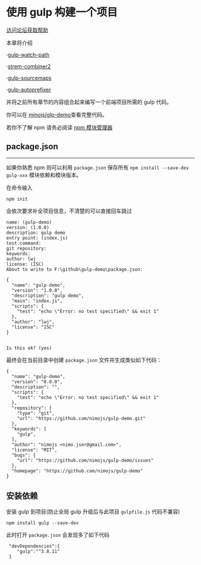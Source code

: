 # 使用 gulp 构建一个项目

[访问论坛获取帮助](https://github.com/nimojs/gulp-book/issues/16)

本章将介绍

·[gulp-watch-path](https://github.com/nimojs/gulp-watch-path)

·[strem-combiner2](https://github.com/gulpjs/gulp/blob/master/docs/recipes/combining-streams-to-handle-errors.md)

·[gulp-sourcemaps](https://github.com/gulp-sourcemaps/gulp-sourcemaps)

·[gulp-autoprefixer](https://github.com/sindresorhus/gulp-autoprefixer)

并将之前所有章节的内容组合起来编写一个前端项目所需的 gulp 代码。

你可以在 [minojs/glp-demo](https://github.com/nimojs/gulp-demo)查看完整代码。

若你不了解 npm 请务必阅读 [npm 模块管理器](http://javascript.ruanyifeng.com/nodejs/npm.html)

## package.json
---
如果你熟悉 npm 则可以利用 `package.json` 保存所有 `npm install --save-dev gulp-xxx` 模块依赖和模块版本。

在命令输入

```
npm init
```
会依次要求补全项目信息，不清楚的可以直接回车跳过

```
name: (gulp-demo)
version: (1.0.0)
description: gulp demo
entry point: (index.js)
test command:
git repository:
keywords:
author: lwj
license: (ISC)
About to write to F:\github\gulp-demo\package.json:

{
  "name": "gulp-demo",
  "version": "1.0.0",
  "description": "gulp demo",
  "main": "index.js",
  "scripts": {
    "test": "echo \"Error: no test specified\" && exit 1"
  },
  "author": "lwj",
  "license": "ISC"
}


Is this ok? (yes)
```

最终会在当前目录中创建 `package.json` 文件并生成类似如下代码：
```
{
  "name": "gulp-demo",
  "version": "0.0.0",
  "description": "",
  "scripts": {
    "test": "echo \"Error: no test specified\" && exit 1"
  },
  "repository": {
    "type": "git",
    "url": "https://github.com/nimojs/gulp-demo.git"
  },
  "keywords": [
    "gulp",
  ],
  "author": "nimojs <nimo.jser@gmail.com>",
  "license": "MIT",
  "bugs": {
    "url": "https://github.com/nimojs/gulp-demo/issues"
  },
  "homepage": "https://github.com/nimojs/gulp-demo"
}
```

## 安装依赖

安装 gulp 到项目(防止全局 gulp 升级后与此项目 `gulpfile.js` 代码不兼容)
```
npm install gulp --save-dev
```
此时打开 `package.json` 会发现多了如下代码
```
 "devDependencies":{
	"gulp":"^3.8.11"
 }
```